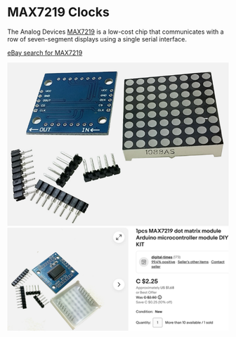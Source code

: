 # MAX7219 Clocks

The Analog Devices [MAX7219](https://www.analog.com/en/products/max7219.html) is a low-cost chip that communicates with a row of seven-segment displays using a single serial interface.

[eBay search for MAX7219](https://www.ebay.com/sch/i.html?_nkw=MAX7219)

![](./eBay-listing-1.png)
![](./eBay-listing-2.png)

